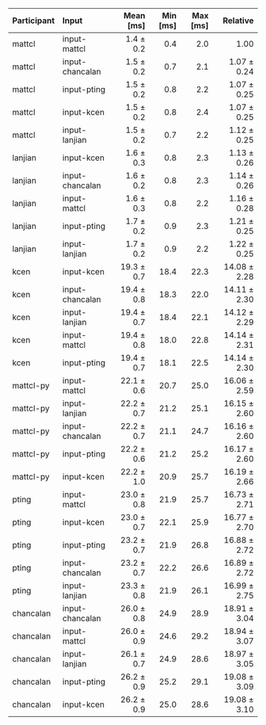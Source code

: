 | Participant | Input | Mean [ms] | Min [ms] | Max [ms] | Relative |
|:---|:---|---:|---:|---:|---:|
| mattcl | input-mattcl | 1.4 ± 0.2 | 0.4 | 2.0 | 1.00 |
| mattcl | input-chancalan | 1.5 ± 0.2 | 0.7 | 2.1 | 1.07 ± 0.24 |
| mattcl | input-pting | 1.5 ± 0.2 | 0.8 | 2.2 | 1.07 ± 0.25 |
| mattcl | input-kcen | 1.5 ± 0.2 | 0.8 | 2.4 | 1.07 ± 0.25 |
| mattcl | input-lanjian | 1.5 ± 0.2 | 0.7 | 2.2 | 1.12 ± 0.25 |
| lanjian | input-kcen | 1.6 ± 0.3 | 0.8 | 2.3 | 1.13 ± 0.26 |
| lanjian | input-chancalan | 1.6 ± 0.2 | 0.8 | 2.3 | 1.14 ± 0.26 |
| lanjian | input-mattcl | 1.6 ± 0.3 | 0.8 | 2.2 | 1.16 ± 0.28 |
| lanjian | input-pting | 1.7 ± 0.2 | 0.9 | 2.3 | 1.21 ± 0.25 |
| lanjian | input-lanjian | 1.7 ± 0.2 | 0.9 | 2.2 | 1.22 ± 0.25 |
| kcen | input-kcen | 19.3 ± 0.7 | 18.4 | 22.3 | 14.08 ± 2.28 |
| kcen | input-chancalan | 19.4 ± 0.8 | 18.3 | 22.0 | 14.11 ± 2.30 |
| kcen | input-lanjian | 19.4 ± 0.7 | 18.4 | 22.1 | 14.12 ± 2.29 |
| kcen | input-mattcl | 19.4 ± 0.8 | 18.0 | 22.8 | 14.14 ± 2.31 |
| kcen | input-pting | 19.4 ± 0.7 | 18.1 | 22.5 | 14.14 ± 2.30 |
| mattcl-py | input-mattcl | 22.1 ± 0.6 | 20.7 | 25.0 | 16.06 ± 2.59 |
| mattcl-py | input-lanjian | 22.2 ± 0.7 | 21.2 | 25.1 | 16.15 ± 2.60 |
| mattcl-py | input-chancalan | 22.2 ± 0.7 | 21.1 | 24.7 | 16.16 ± 2.60 |
| mattcl-py | input-pting | 22.2 ± 0.6 | 21.2 | 25.2 | 16.17 ± 2.60 |
| mattcl-py | input-kcen | 22.2 ± 1.0 | 20.9 | 25.7 | 16.19 ± 2.66 |
| pting | input-mattcl | 23.0 ± 0.8 | 21.9 | 25.7 | 16.73 ± 2.71 |
| pting | input-kcen | 23.0 ± 0.7 | 22.1 | 25.9 | 16.77 ± 2.70 |
| pting | input-pting | 23.2 ± 0.7 | 21.9 | 26.8 | 16.88 ± 2.72 |
| pting | input-chancalan | 23.2 ± 0.7 | 22.2 | 26.6 | 16.89 ± 2.72 |
| pting | input-lanjian | 23.3 ± 0.8 | 21.9 | 26.1 | 16.99 ± 2.75 |
| chancalan | input-chancalan | 26.0 ± 0.8 | 24.9 | 28.9 | 18.91 ± 3.04 |
| chancalan | input-mattcl | 26.0 ± 0.9 | 24.6 | 29.2 | 18.94 ± 3.07 |
| chancalan | input-lanjian | 26.1 ± 0.7 | 24.9 | 28.6 | 18.97 ± 3.05 |
| chancalan | input-pting | 26.2 ± 0.9 | 25.2 | 29.1 | 19.08 ± 3.09 |
| chancalan | input-kcen | 26.2 ± 0.9 | 25.0 | 28.6 | 19.08 ± 3.10 |
